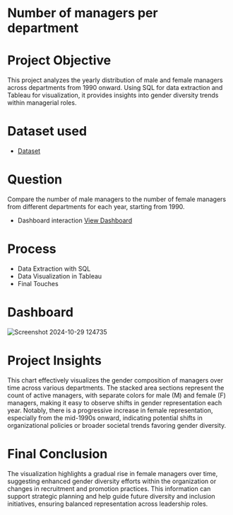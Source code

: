 # Number of managers per department

# Project Objective 
This project analyzes the yearly distribution of male and female managers across departments from 1990 onward. Using SQL for data extraction and Tableau for visualization, it provides insights into gender diversity trends within managerial roles.
# Dataset used
- <a href='https://github.com/AbosedeFaith-DA/department-gender-manager-analysis/blob/main/Task%202.csv'>Dataset</a>
# Question
Compare the number of male managers to the number of female managers from different departments for each year, starting from 1990.

- Dashboard interaction <a href="https://github.com/AbosedeFaith-DA/department-gender-manager-analysis/blob/main/Screenshot%202024-10-29%20124735.png">View Dashboard</a>
# Process
- Data Extraction with SQL
- Data Visualization in Tableau
- Final Touches
 # Dashboard
 ![Screenshot 2024-10-29 124735](https://github.com/user-attachments/assets/f31f0931-58a8-40d3-9e27-077b532a00de)


# Project Insights
This chart effectively visualizes the gender composition of managers over time across various departments. The stacked area sections represent the count of active managers, with separate colors for male (M) and female (F) managers, making it easy to observe shifts in gender representation each year. Notably, there is a progressive increase in female representation, especially from the mid-1990s onward, indicating potential shifts in organizational policies or broader societal trends favoring gender diversity.

# Final Conclusion
The visualization highlights a gradual rise in female managers over time, suggesting enhanced gender diversity efforts within the organization or changes in recruitment and promotion practices. This information can support strategic planning and help guide future diversity and inclusion initiatives, ensuring balanced representation across leadership roles.

